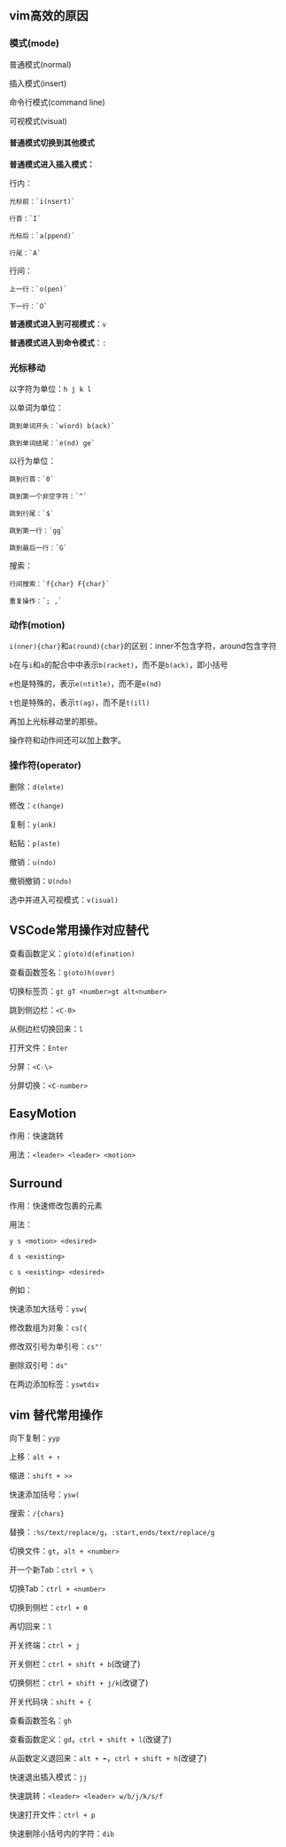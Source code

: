 ## vim高效的原因

### 模式(mode)

普通模式(normal)

插入模式(insert)

命令行模式(command line)

可视模式(visual)

#### 普通模式切换到其他模式

**普通模式进入插入模式：**

行内：

	光标前：`i(nsert)`

	行首：`I`

	光标后：`a(ppend)`

	行尾：`A`

行间：

	上一行：`o(pen)`

	下一行：`O`

**普通模式进入到可视模式**：`v`

**普通模式进入到命令模式**：`:`

### 光标移动

以字符为单位：`h j k l`

以单词为单位：

	跳到单词开头：`w(ord) b(ack)`

	跳到单词结尾：`e(nd) ge`

以行为单位：

	跳到行首：`0`

	跳到第一个非空字符：`^`

	跳到行尾：`$`

	跳到第一行：`gg`

	跳到最后一行：`G`

搜索：

	行间搜索：`f{char} F{char}`

	重复操作：`; ,`

### 动作(motion)

`i(nner){char}`和`a(round){char}`的区别：inner不包含字符，around包含字符

`b`在与`i`和`a`的配合中中表示`b(racket)`，而不是`b(ack)`，即小括号

`e`也是特殊的，表示`e(ntitle)`，而不是`e(nd)`

`t`也是特殊的，表示`t(ag)`，而不是`t(ill)`

再加上光标移动里的那些。

操作符和动作间还可以加上数字。

### 操作符(operator)

删除：`d(elete)`

修改：`c(hange)`

复制：`y(ank)`

粘贴：`p(aste)`

撤销：`u(ndo)`

撤销撤销：`U(ndo)`

选中并进入可视模式：`v(isual)`

## VSCode常用操作对应替代

查看函数定义：`g(oto)d(efination)`

查看函数签名：`g(oto)h(over)`

切换标签页：`gt gT <number>gt alt<number>`

跳到侧边栏：`<C-0>`

从侧边栏切换回来：`l`

打开文件：`Enter`

分屏：`<C-\>`

分屏切换：`<C-number>`

## EasyMotion

作用：快速跳转

用法：`<leader> <leader> <motion>`

## Surround

作用：快速修改包裹的元素

用法：

`y s <motion> <desired>`

`d s <existing>`

`c s <existing> <desired>`

例如：

快速添加大括号：`ysw{`

修改数组为对象：`cs[{`

修改双引号为单引号：`cs"'`

删除双引号：`ds"`

在两边添加标签：`yswtdiv`

## vim 替代常用操作

向下复制：`yyp`

上移：`alt + ↑`

缩进：`shift + >>`

快速添加括号：`ysw(`

搜索：`/{chars}`

替换：`:%s/text/replace/g`，`:start,ends/text/replace/g`

切换文件：`gt`，`alt + <number>`

开一个新Tab：`ctrl + \ `

切换Tab：`ctrl + <number>`

切换到侧栏：`ctrl + 0`

再切回来：`l`

开关终端：`ctrl + j`

开关侧栏：`ctrl + shift + b`(改键了)

切换侧栏：`ctrl + shift + j/k`(改键了)

开关代码块：`shift + {`

查看函数签名：`gh`

查看函数定义：`gd`，`ctrl + shift + l`(改键了)

从函数定义退回来：`alt + ⬅`，`ctrl + shift + h`(改键了)

快速退出插入模式：`jj`

快速跳转：`<leader> <leader> w/b/j/k/s/f`

快速打开文件：`ctrl + p`

快速删除小括号内的字符：`dib`
